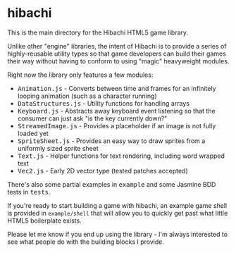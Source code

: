 hibachi
===
This is the main directory for the Hibachi HTML5 game library.

Unlike other "engine" libraries, the intent of Hibachi is to provide a series of highly-reusable utility types so that game developers can build their games their way without having to conform to using "magic" heavyweight modules.

Right now the library only features a few modules:

* <tt>Animation.js</tt> - Converts between time and frames for an infinitely looping animation (such as a character running)
* <tt>DataStructures.js</tt> - Utility functions for handling arrays
* <tt>Keyboard.js</tt> - Abstracts away keyboard event listening so that the consumer can just ask "is the key currently down?"
* <tt>StreamedImage.js</tt> - Provides a placeholder if an image is not fully loaded yet
* <tt>SpriteSheet.js</tt> - Provides an easy way to draw sprites from a uniformly sized sprite sheet
* <tt>Text.js</tt> - Helper functions for text rendering, including word wrapped text
* <tt>Vec2.js</tt> - Early 2D vector type (tested patches accepted)

There's also some partial examples in <tt>example</tt> and some Jasmine BDD tests in <tt>tests</tt>.

If you're ready to start building a game with hibachi, an example game shell is provided in `example/shell` that will allow you to quickly get past what little HTML5 boilerplate exists.

Please let me know if you end up using the library - I'm always interested to see what people do with the building blocks I provide.
